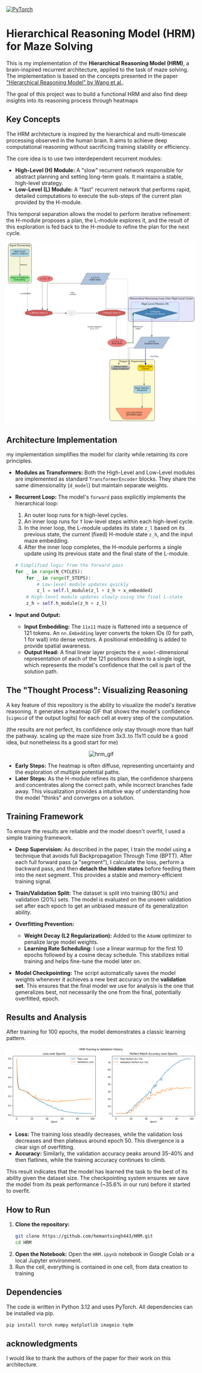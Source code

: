 

[![PyTorch](https://img.shields.io/badge/PyTorch-1.10.2-orange?style=flat&logo=pytorch)](https://pytorch.org/)

# Hierarchical Reasoning Model (HRM) for Maze Solving
This is my implementation of the **Hierarchical Reasoning Model (HRM)**, a brain-inspired recurrent architecture, applied to the task of maze solving. The implementation is based on the concepts presented in the paper ["Hierarchical Reasoning Model" by Wang et al.](https://arxiv.org/pdf/2506.21734).

The goal of this project was to build a functional HRM and also find deep insights into its reasoning process through heatmaps

## Key Concepts
The HRM architecture is inspired by the hierarchical and multi-timescale processing observed in the human brain. It aims to achieve deep computational reasoning without sacrificing training stability or efficiency.

The core idea is to use two interdependent recurrent modules:
*   **High-Level (H) Module:** A "slow" recurrent network responsible for abstract planning and setting long-term goals. It maintains a stable, high-level strategy.
*   **Low-Level (L) Module:** A "fast" recurrent network that performs rapid, detailed computations to execute the sub-steps of the current plan provided by the H-module.

This temporal separation allows the model to perform iterative refinement: the H-module proposes a plan, the L-module explores it, and the result of this exploration is fed back to the H-module to refine the plan for the next cycle.

![HRM Architecture](HRM_Architecture.png)

## Architecture Implementation

my implementation simplifies the model for clarity while retaining its core principles.

*   **Modules as Transformers:** Both the High-Level and Low-Level modules are implemented as standard `TransformerEncoder` blocks. They share the same dimensionality (`d_model`) but maintain separate weights.

*   **Recurrent Loop:** The model's `forward` pass explicitly implements the hierarchical loop:
    1.  An outer loop runs for `N` high-level cycles.
    2.  An inner loop runs for `T` low-level steps within each high-level cycle.
    3.  In the inner loop, the L-module updates its state `z_l` based on its previous state, the *current* (fixed) H-module state `z_h`, and the input maze embedding.
    4.  After the inner loop completes, the H-module performs a single update using its previous state and the final state of the L-module.

    ```python
    # Simplified logic from the forward pass
    for _ in range(N_CYCLES):
        for _ in range(T_STEPS):
            # Low-level module updates quickly
            z_l = self.l_module(z_l + z_h + x_embedded)
        # High-level module updates slowly using the final L-state
        z_h = self.h_module(z_h + z_l)
    ```

*   **Input and Output:**
    *   **Input Embedding:** The `11x11` maze is flattened into a sequence of 121 tokens. An `nn.Embedding` layer converts the token IDs (0 for path, 1 for wall) into dense vectors. A positional embedding is added to provide spatial awareness.
    *   **Output Head:** A final linear layer projects the `d_model`-dimensional representation of each of the 121 positions down to a single logit, which represents the model's confidence that the cell is part of the solution path.

## The "Thought Process": Visualizing Reasoning

A key feature of this repository is the ability to visualize the model's iterative reasoning. it generates a heatmap GIF that shows the model's confidence (`sigmoid` of the output logits) for each cell at every step of the computation.

(the results are not perfect, its confidence only stay through more than half the pathway. scaling up the 
maze size from 3x3..to 11x11 could be a good idea, but nonetheless its a good start for me)
<div align="center">

![hrm_gif]()

</div> 


*   **Early Steps:** The heatmap is often diffuse, representing uncertainty and the exploration of multiple potential paths.
*   **Later Steps:** As the H-module refines its plan, the confidence sharpens and concentrates along the correct path, while incorrect branches fade away. This visualization provides a intuitive way of understanding how the model "thinks" and converges on a solution.

## Training Framework
To ensure the results are reliable and the model doesn't overfit, I used a simple training framework.

*   **Deep Supervision:** As described in the paper, I train the model using a technique that avoids full Backpropagation Through Time (BPTT). After each full forward pass (a "segment"), I calculate the loss, perform a backward pass, and then **detach the hidden states** before feeding them into the next segment. This provides a stable and memory-efficient training signal.

*   **Train/Validation Split:** The dataset is split into training (80%) and validation (20%) sets. The model is evaluated on the unseen validation set after each epoch to get an unbiased measure of its generalization ability.

*   **Overfitting Prevention:**
    *   **Weight Decay (L2 Regularization):** Added to the `AdamW` optimizer to penalize large model weights.
    *   **Learning Rate Scheduling:** I use a linear warmup for the first 10 epochs followed by a cosine decay schedule. This stabilizes initial training and helps fine-tune the model later on.

*   **Model Checkpointing:** The script automatically saves the model weights whenever it achieves a new best accuracy on the **validation set**. This ensures that the final model we use for analysis is the one that generalizes best, not necessarily the one from the final, potentially overfitted, epoch.

## Results and Analysis

After training for 100 epochs, the model demonstrates a classic learning pattern.

<div align="center">

![hrm_loss](hrmeval.png)

</div>

*   **Loss:** The training loss steadily decreases, while the validation loss decreases and then plateaus around epoch 50. This divergence is a clear sign of overfitting.
*   **Accuracy:** Similarly, the validation accuracy peaks around 35-40% and then flatlines, while the training accuracy continues to climb.

This result indicates that the model has learned the task to the best of its ability given the dataset size. The checkpointing system ensures we save the model from its peak performance (~35.6% in our run) before it started to overfit.

## How to Run

1.  **Clone the repository:**
    ```bash
    git clone https://github.com/hemantsingh443/HRM.git
    cd HRM
    ```
2.  **Open the Notebook:** Open the `HRM.ipynb` notebook in Google Colab or a local Jupyter environment.
3. Run the cell, everything is contained in one cell, from data creation to training

## Dependencies

The code is written in Python 3.12 and uses PyTorch. All dependencies can be installed via pip.
```bash
pip install torch numpy matplotlib imageio tqdm
``` 
## acknowledgments 

I would like to thank the authors of the paper for their work on this architecture. 
